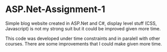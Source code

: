# ASP.Net-Assignment-1

Simple blog website created in ASP.Net and C#, display level stuff (CSS, Javascript) is not my strong suit but it could be improved given more time.

This code was developed under time constraints and in paralell with other courses. There are some improvements that I could make given more time.
